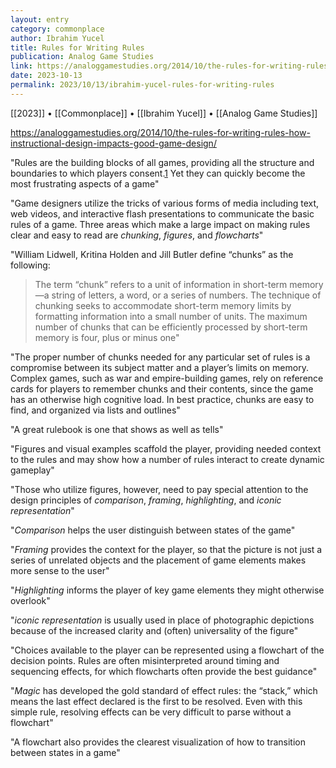 ```yaml
---
layout: entry
category: commonplace
author: Ibrahim Yucel
title: Rules for Writing Rules
publication: Analog Game Studies
link: https://analoggamestudies.org/2014/10/the-rules-for-writing-rules-how-instructional-design-impacts-good-game-design/
date: 2023-10-13
permalink: 2023/10/13/ibrahim-yucel-rules-for-writing-rules
---
```


[[2023]] • [[Commonplace]] • [[Ibrahim Yucel]] • [[Analog Game Studies]]

https://analoggamestudies.org/2014/10/the-rules-for-writing-rules-how-instructional-design-impacts-good-game-design/

"Rules are the building blocks of all games, providing all the structure and boundaries to which players consent.[1](https://analoggamestudies.org/2014/10/the-rules-for-writing-rules-how-instructional-design-impacts-good-game-design/#note-1) Yet they can quickly become the most frustrating aspects of a game"

"Game designers utilize the tricks of various forms of media including text, web videos, and interactive flash presentations to communicate the basic rules of a game. Three areas which make a large impact on making rules clear and easy to read are *chunking*, *figures*, and *flowcharts*"

"William Lidwell, Kritina Holden and Jill Butler define “chunks” as the following:

> The term “chunk” refers to a unit of information in short-term memory—a string of letters, a word, or a series of numbers. The technique of chunking seeks to accommodate short-term memory limits by formatting information into a small number of units. The maximum number of chunks that can be efficiently processed by short-term memory is four, plus or minus one"

"The proper number of chunks needed for any particular set of rules is a compromise between its subject matter and a player’s limits on memory. Complex games, such as war and empire-building games, rely on reference cards for players to remember chunks and their contents, since the game has an otherwise high cognitive load. In best practice, chunks are easy to find, and organized via lists and outlines"

"A great rulebook is one that shows as well as tells"

"Figures and visual examples scaffold the player, providing needed context to the rules and may show how a number of rules interact to create dynamic gameplay"

"Those who utilize figures, however, need to pay special attention to the design principles of *comparison*, *framing*, *highlighting*, and *iconic representation*"

"*Comparison* helps the user distinguish between states of the game"

"*Framing* provides the context for the player, so that the picture is not just a series of unrelated objects and the placement of game elements makes more sense to the user"

"*Highlighting* informs the player of key game elements they might otherwise overlook"

"*iconic representation* is usually used in place of photographic depictions because of the increased clarity and (often) universality of the figure"

"Choices available to the player can be represented using a flowchart of the decision points. Rules are often misinterpreted around timing and sequencing effects, for which flowcharts often provide the best guidance"

"*Magic* has developed the gold standard of effect rules: the “stack,” which means the last effect declared is the first to be resolved. Even with this simple rule, resolving effects can be very difficult to parse without a flowchart"

"A flowchart also provides the clearest visualization of how to transition between states in a game"
